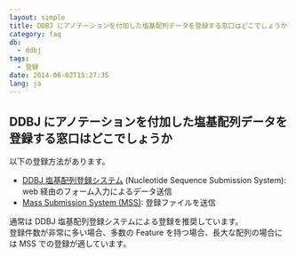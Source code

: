 ```yaml
---
layout: simple
title: DDBJ にアノテーションを付加した塩基配列データを登録する窓口はどこでしょうか
category: faq
db:
  - ddbj
tags: 
  - 登録
date: 2014-06-02T15:27:35
lang: ja
---
```


## DDBJ にアノテーションを付加した塩基配列データを登録する窓口はどこでしょうか

<p>以下の登録方法があります。</p>
<ul>
  <li><a href="/ddbj/web-submission.html">DDBJ 塩基配列登録システム</a> (Nucleotide Sequence Submission System): web 経由のフォーム入力によるデータ送信</li>
  <li><a href="/ddbj/mss.html">Mass Submission System (MSS)</a>: 登録ファイルを送信</li>
</ul>
<p>通常は DDBJ 塩基配列登録システムによる登録を推奨しています。<br>登録件数が非常に多い場合、多数の Feature を持つ場合、長大な配列の場合には MSS での登録が適しています。 </p>
